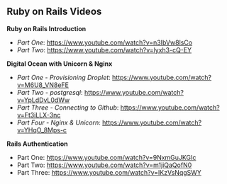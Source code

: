 ## Ruby on Rails Videos

**Ruby on Rails Introduction**
- *Part One*: https://www.youtube.com/watch?v=n3IbVw8lsCo
- *Part Two*: https://www.youtube.com/watch?v=lyxh3-cQ-EY

**Digital Ocean with Unicorn & Nginx**
- *Part One - Provisioning Droplet*:  https://www.youtube.com/watch?v=M6U8_VN8eFE
- *Part Two - postgresql*: https://www.youtube.com/watch?v=YpLdDvL0dWw
- *Part Three - Connecting to Github*: https://www.youtube.com/watch?v=Ft3iLLX-3nc
- *Part Four - Nginx & Unicorn*: https://www.youtube.com/watch?v=YHqO_8Mps-c

**Rails Authentication**
- Part One: https://www.youtube.com/watch?v=9NxmGuJKGIc
- Part Two: https://www.youtube.com/watch?v=m1jiQaQofN0
- Part Three: https://www.youtube.com/watch?v=IKzVsNqgSWY
